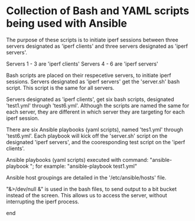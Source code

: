 # Collection of Bash and YAML scripts being used with Ansible

The purpose of these scripts is to initiate iperf sessions between three servers
designated as 'iperf clients' and three servers designated as 'iperf servers'.  
  
Servers 1 - 3 are 'iperf clients'
Servers 4 - 6 are 'iperf servers'

Bash scripts are placed on their respecetive servers, to initiate iperf sessions.
Servers designated as 'iperf servers' get the 'server.sh' bash script.  This script
is the same for all servers.
  
Servers designated as 'iperf clients', get six bash scripts, designated 'test1.yml'
through 'test6.yml'.  Although the scripts are named the same for each server, they
are different in which server they are targeting for each iperf session.

There are six Ansible playbooks (yaml scripts), named 'tes1.yml' through 'test6.yml'.
Each playbook will kick off the 'server.sh' script on the designated 'iperf servers',
and the cooresponding test script on the 'iperf clients'.

Ansible playbooks (yaml scripts) executed with command:
"ansible-playbook <yaml file>";
 for example:
     "ansible-playbook test1.yml"
       
Ansible host groupings are detailed in the '/etc/ansible/hosts' file.

"&>/dev/null &" is used in the bash files, to send output to a bit bucket
   instead of the screen.  This allows us to access the server, without
   interrupting the iperf process.
     
end

